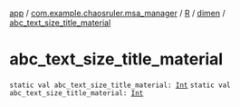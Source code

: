 [app](../../../index.md) / [com.example.chaosruler.msa_manager](../../index.md) / [R](../index.md) / [dimen](index.md) / [abc_text_size_title_material](.)

# abc_text_size_title_material

`static val abc_text_size_title_material: `[`Int`](https://kotlinlang.org/api/latest/jvm/stdlib/kotlin/-int/index.html)
`static val abc_text_size_title_material: `[`Int`](https://kotlinlang.org/api/latest/jvm/stdlib/kotlin/-int/index.html)